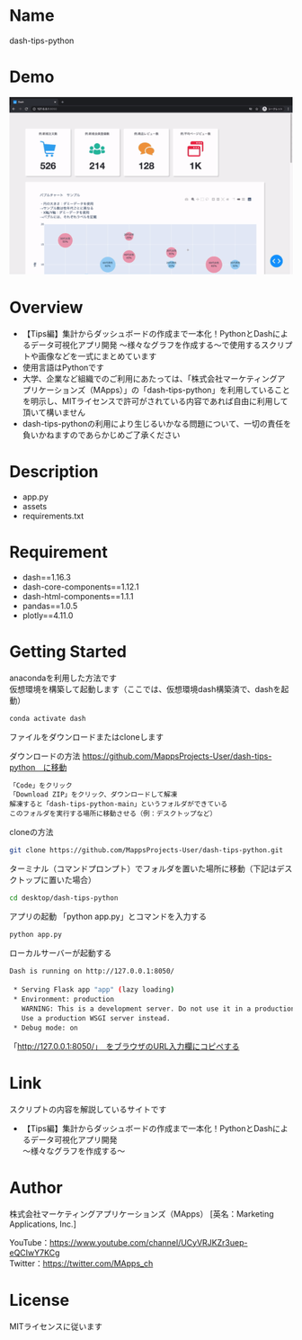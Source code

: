 
# Name

dash-tips-python

# Demo

![](https://github.com/MappsProjects-User/materials/blob/main/dash_tips_python_movie.gif)

# Overview

- 【Tips編】集計からダッシュボードの作成まで一本化！PythonとDashによるデータ可視化アプリ開発 〜様々なグラフを作成する〜で使用するスクリプトや画像などを一式にまとめています
- 使用言語はPythonです
- 大学、企業など組織でのご利用にあたっては、「株式会社マーケティングアプリケーションズ（MApps）」の「dash-tips-python」を利用していることを明示し、MITライセンスで許可がされている内容であれば自由に利用して頂いて構いません
- dash-tips-pythonの利用により生じるいかなる問題について、一切の責任を負いかねますのであらかじめご了承ください

# Description

- app.py
- assets
- requirements.txt

# Requirement

- dash==1.16.3
- dash-core-components==1.12.1
- dash-html-components==1.1.1
- pandas==1.0.5
- plotly==4.11.0

# Getting Started

anacondaを利用した方法です<br>
仮想環境を構築して起動します（ここでは、仮想環境dash構築済で、dashを起動）

```bash
conda activate dash
```

ファイルをダウンロードまたはcloneします

ダウンロードの方法
https://github.com/MappsProjects-User/dash-tips-python　に移動
```bash
「Code」をクリック
「Download ZIP」をクリック、ダウンロードして解凍
解凍すると「dash-tips-python-main」というフォルダができている
このフォルダを実行する場所に移動させる（例：デスクトップなど）
```

cloneの方法
```bash
git clone https://github.com/MappsProjects-User/dash-tips-python.git
```

ターミナル（コマンドプロンプト）でフォルダを置いた場所に移動（下記はデスクトップに置いた場合）
```bash
cd desktop/dash-tips-python
```

アプリの起動
「python app.py」とコマンドを入力する
```bash
python app.py
```

ローカルサーバーが起動する
```bash
Dash is running on http://127.0.0.1:8050/

 * Serving Flask app "app" (lazy loading)
 * Environment: production
   WARNING: This is a development server. Do not use it in a production deployment.
   Use a production WSGI server instead.
 * Debug mode: on
```
「http://127.0.0.1:8050/」　をブラウザのURL入力欄にコピペする

# Link

スクリプトの内容を解説しているサイトです

- 【Tips編】集計からダッシュボードの作成まで一本化！PythonとDashによるデータ可視化アプリ開発<br>〜様々なグラフを作成する〜

# Author

株式会社マーケティングアプリケーションズ（MApps）
[英名：Marketing Applications, Inc.]

YouTube：https://www.youtube.com/channel/UCyVRJKZr3uep-eQCIwY7KCg<br>
Twitter：https://twitter.com/MApps_ch

# License

MITライセンスに従います
